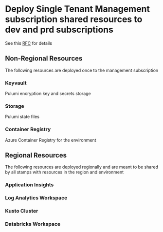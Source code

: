# Deploy Single Tenant Management subscription shared resources to dev and prd subscriptions

See this
[RFC](https://willow.atlassian.net/wiki/spaces/RFC/pages/2405007382/New+Subscription+Resource+Group+Role+Assignments+Policies#Infrastructure-%26-Application-Deployer-(Pulumi)-Requirements)
for details

## Non-Regional Resources

The following resources are deployed once to the management subscription

### Keyvault

Pulumi encryption key and secrets storage

### Storage

Pulumi state files

### Container Registry

Azure Container Registry for the environment

## Regional Resources

The following resources are deployed regionally and are meant to be shared by all stamps with resources in the region and environment

### Application Insights

### Log Analytics Workspace

### Kusto Cluster

### Databricks Workspace
